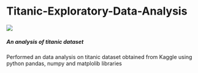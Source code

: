 # Titanic-Exploratory-Data-Analysis
<img src="https://user-images.githubusercontent.com/20658442/175980912-7dab1a6a-9570-4b8f-930e-d37bd1ed22fa.png"></img>

<h5><b>An analysis of titanic dataset</b></h5>
Performed an data analysis on titanic dataset obtained from Kaggle using python pandas, numpy and matplolib libraries
